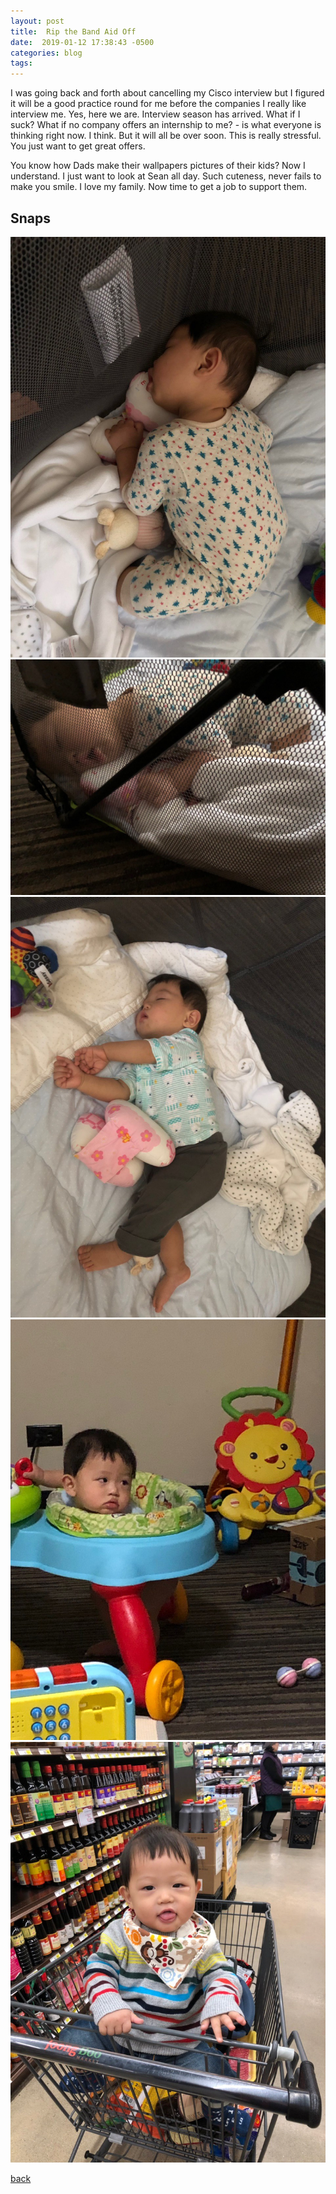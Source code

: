 ```yaml
---
layout: post
title:  Rip the Band Aid Off
date:  2019-01-12 17:38:43 -0500
categories: blog 
tags: 
---
```


I was going back and forth about cancelling my Cisco interview but I figured it will be a good practice round for me before the companies I really like interview me. Yes, here we are. Interview season has arrived. What if I suck? What if no company offers an internship to me? - is what everyone is thinking right now. I think. But it will all be over soon. This is really stressful. You just want to get great offers.

You know how Dads make their wallpapers pictures of their kids? Now I understand. I just want to look at Sean all day. Such cuteness, never fails to make you smile. I love my family. Now time to get a job to support them.

## Snaps

![](/assets/img/1901/20190109-sleep.jpg ".")
![](/assets/img/1901/20190109-sleep2.jpg ".")
![](/assets/img/1901/20190110-sleep.jpg ".")
![](/assets/img/1901/20190110-sleepy.jpg ".")
![](/assets/img/1901/20190111-bigboyclothes.jpg ".")

[back](/blog)
